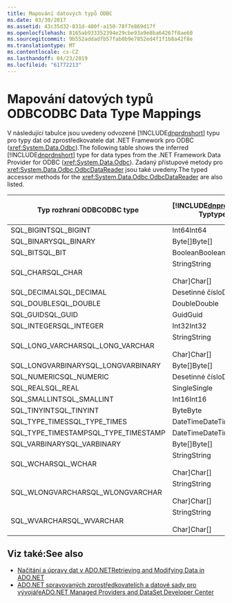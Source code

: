 ```yaml
---
title: Mapování datových typů ODBC
ms.date: 03/30/2017
ms.assetid: 43c35d32-831d-480f-a150-78f7e869d17f
ms.openlocfilehash: 8165ab933352394e29cbe93a9e8ba64267f8ae60
ms.sourcegitcommit: 9b552addadfb57fab0b9e7852ed4f1f1b8a42f8e
ms.translationtype: MT
ms.contentlocale: cs-CZ
ms.lasthandoff: 04/23/2019
ms.locfileid: "61772213"
---
```

# <a name="odbc-data-type-mappings"></a><span data-ttu-id="3e8e8-102">Mapování datových typů ODBC</span><span class="sxs-lookup"><span data-stu-id="3e8e8-102">ODBC Data Type Mappings</span></span>
<span data-ttu-id="3e8e8-103">V následující tabulce jsou uvedeny odvozené [!INCLUDE[dnprdnshort](../../../../includes/dnprdnshort-md.md)] typu pro typy dat od zprostředkovatele dat .NET Framework pro ODBC (<xref:System.Data.Odbc>).</span><span class="sxs-lookup"><span data-stu-id="3e8e8-103">The following table shows the inferred [!INCLUDE[dnprdnshort](../../../../includes/dnprdnshort-md.md)] type for data types from the .NET Framework Data Provider for ODBC (<xref:System.Data.Odbc>).</span></span> <span data-ttu-id="3e8e8-104">Zadaný přístupové metody pro <xref:System.Data.Odbc.OdbcDataReader> jsou také uvedeny.</span><span class="sxs-lookup"><span data-stu-id="3e8e8-104">The typed accessor methods for the <xref:System.Data.Odbc.OdbcDataReader> are also listed.</span></span>  
  
|<span data-ttu-id="3e8e8-105">Typ rozhraní ODBC</span><span class="sxs-lookup"><span data-stu-id="3e8e8-105">ODBC type</span></span>|[!INCLUDE[dnprdnshort](../../../../includes/dnprdnshort-md.md)] <span data-ttu-id="3e8e8-106">Typ</span><span class="sxs-lookup"><span data-stu-id="3e8e8-106">type</span></span>|[!INCLUDE[dnprdnshort](../../../../includes/dnprdnshort-md.md)] <span data-ttu-id="3e8e8-107">Zadaný přístupový objekt</span><span class="sxs-lookup"><span data-stu-id="3e8e8-107">typed accessor</span></span>|  
|---------------|----------------------------------------------------------------------|--------------------------------------------------------------------------------|  
|<span data-ttu-id="3e8e8-108">SQL_BIGINT</span><span class="sxs-lookup"><span data-stu-id="3e8e8-108">SQL_BIGINT</span></span>|<span data-ttu-id="3e8e8-109">Int64</span><span class="sxs-lookup"><span data-stu-id="3e8e8-109">Int64</span></span>|<span data-ttu-id="3e8e8-110">GetInt64()</span><span class="sxs-lookup"><span data-stu-id="3e8e8-110">GetInt64()</span></span>|  
|<span data-ttu-id="3e8e8-111">SQL_BINARY</span><span class="sxs-lookup"><span data-stu-id="3e8e8-111">SQL_BINARY</span></span>|<span data-ttu-id="3e8e8-112">Byte[]</span><span class="sxs-lookup"><span data-stu-id="3e8e8-112">Byte[]</span></span>|<span data-ttu-id="3e8e8-113">GetBytes()</span><span class="sxs-lookup"><span data-stu-id="3e8e8-113">GetBytes()</span></span>|  
|<span data-ttu-id="3e8e8-114">SQL_BIT</span><span class="sxs-lookup"><span data-stu-id="3e8e8-114">SQL_BIT</span></span>|<span data-ttu-id="3e8e8-115">Boolean</span><span class="sxs-lookup"><span data-stu-id="3e8e8-115">Boolean</span></span>|<span data-ttu-id="3e8e8-116">GetBoolean()</span><span class="sxs-lookup"><span data-stu-id="3e8e8-116">GetBoolean()</span></span>|  
|<span data-ttu-id="3e8e8-117">SQL_CHAR</span><span class="sxs-lookup"><span data-stu-id="3e8e8-117">SQL_CHAR</span></span>|<span data-ttu-id="3e8e8-118">String</span><span class="sxs-lookup"><span data-stu-id="3e8e8-118">String</span></span><br /><br /> <span data-ttu-id="3e8e8-119">Char]</span><span class="sxs-lookup"><span data-stu-id="3e8e8-119">Char[]</span></span>|<span data-ttu-id="3e8e8-120">GetString()</span><span class="sxs-lookup"><span data-stu-id="3e8e8-120">GetString()</span></span><br /><br /> <span data-ttu-id="3e8e8-121">GetChars()</span><span class="sxs-lookup"><span data-stu-id="3e8e8-121">GetChars()</span></span>|  
|<span data-ttu-id="3e8e8-122">SQL_DECIMAL</span><span class="sxs-lookup"><span data-stu-id="3e8e8-122">SQL_DECIMAL</span></span>|<span data-ttu-id="3e8e8-123">Desetinné číslo</span><span class="sxs-lookup"><span data-stu-id="3e8e8-123">Decimal</span></span>|<span data-ttu-id="3e8e8-124">GetDecimal()</span><span class="sxs-lookup"><span data-stu-id="3e8e8-124">GetDecimal()</span></span>|  
|<span data-ttu-id="3e8e8-125">SQL_DOUBLE</span><span class="sxs-lookup"><span data-stu-id="3e8e8-125">SQL_DOUBLE</span></span>|<span data-ttu-id="3e8e8-126">Double</span><span class="sxs-lookup"><span data-stu-id="3e8e8-126">Double</span></span>|<span data-ttu-id="3e8e8-127">GetDouble()</span><span class="sxs-lookup"><span data-stu-id="3e8e8-127">GetDouble()</span></span>|  
|<span data-ttu-id="3e8e8-128">SQL_GUID</span><span class="sxs-lookup"><span data-stu-id="3e8e8-128">SQL_GUID</span></span>|<span data-ttu-id="3e8e8-129">Guid</span><span class="sxs-lookup"><span data-stu-id="3e8e8-129">Guid</span></span>|<span data-ttu-id="3e8e8-130">GetGuid()</span><span class="sxs-lookup"><span data-stu-id="3e8e8-130">GetGuid()</span></span>|  
|<span data-ttu-id="3e8e8-131">SQL_INTEGER</span><span class="sxs-lookup"><span data-stu-id="3e8e8-131">SQL_INTEGER</span></span>|<span data-ttu-id="3e8e8-132">Int32</span><span class="sxs-lookup"><span data-stu-id="3e8e8-132">Int32</span></span>|<span data-ttu-id="3e8e8-133">GetInt32()</span><span class="sxs-lookup"><span data-stu-id="3e8e8-133">GetInt32()</span></span>|  
|<span data-ttu-id="3e8e8-134">SQL_LONG_VARCHAR</span><span class="sxs-lookup"><span data-stu-id="3e8e8-134">SQL_LONG_VARCHAR</span></span>|<span data-ttu-id="3e8e8-135">String</span><span class="sxs-lookup"><span data-stu-id="3e8e8-135">String</span></span><br /><br /> <span data-ttu-id="3e8e8-136">Char]</span><span class="sxs-lookup"><span data-stu-id="3e8e8-136">Char[]</span></span>|<span data-ttu-id="3e8e8-137">GetString()</span><span class="sxs-lookup"><span data-stu-id="3e8e8-137">GetString()</span></span><br /><br /> <span data-ttu-id="3e8e8-138">GetChars()</span><span class="sxs-lookup"><span data-stu-id="3e8e8-138">GetChars()</span></span>|  
|<span data-ttu-id="3e8e8-139">SQL_LONGVARBINARY</span><span class="sxs-lookup"><span data-stu-id="3e8e8-139">SQL_LONGVARBINARY</span></span>|<span data-ttu-id="3e8e8-140">Byte[]</span><span class="sxs-lookup"><span data-stu-id="3e8e8-140">Byte[]</span></span>|<span data-ttu-id="3e8e8-141">GetBytes()</span><span class="sxs-lookup"><span data-stu-id="3e8e8-141">GetBytes()</span></span>|  
|<span data-ttu-id="3e8e8-142">SQL_NUMERIC</span><span class="sxs-lookup"><span data-stu-id="3e8e8-142">SQL_NUMERIC</span></span>|<span data-ttu-id="3e8e8-143">Desetinné číslo</span><span class="sxs-lookup"><span data-stu-id="3e8e8-143">Decimal</span></span>|<span data-ttu-id="3e8e8-144">GetDecimal()</span><span class="sxs-lookup"><span data-stu-id="3e8e8-144">GetDecimal()</span></span>|  
|<span data-ttu-id="3e8e8-145">SQL_REAL</span><span class="sxs-lookup"><span data-stu-id="3e8e8-145">SQL_REAL</span></span>|<span data-ttu-id="3e8e8-146">Single</span><span class="sxs-lookup"><span data-stu-id="3e8e8-146">Single</span></span>|<span data-ttu-id="3e8e8-147">GetFloat()</span><span class="sxs-lookup"><span data-stu-id="3e8e8-147">GetFloat()</span></span>|  
|<span data-ttu-id="3e8e8-148">SQL_SMALLINT</span><span class="sxs-lookup"><span data-stu-id="3e8e8-148">SQL_SMALLINT</span></span>|<span data-ttu-id="3e8e8-149">Int16</span><span class="sxs-lookup"><span data-stu-id="3e8e8-149">Int16</span></span>|<span data-ttu-id="3e8e8-150">GetInt16()</span><span class="sxs-lookup"><span data-stu-id="3e8e8-150">GetInt16()</span></span>|  
|<span data-ttu-id="3e8e8-151">SQL_TINYINT</span><span class="sxs-lookup"><span data-stu-id="3e8e8-151">SQL_TINYINT</span></span>|<span data-ttu-id="3e8e8-152">Byte</span><span class="sxs-lookup"><span data-stu-id="3e8e8-152">Byte</span></span>|<span data-ttu-id="3e8e8-153">GetByte()</span><span class="sxs-lookup"><span data-stu-id="3e8e8-153">GetByte()</span></span>|  
|<span data-ttu-id="3e8e8-154">SQL_TYPE_TIMES</span><span class="sxs-lookup"><span data-stu-id="3e8e8-154">SQL_TYPE_TIMES</span></span>|<span data-ttu-id="3e8e8-155">DateTime</span><span class="sxs-lookup"><span data-stu-id="3e8e8-155">DateTime</span></span>|<span data-ttu-id="3e8e8-156">GetDateTime()</span><span class="sxs-lookup"><span data-stu-id="3e8e8-156">GetDateTime()</span></span>|  
|<span data-ttu-id="3e8e8-157">SQL_TYPE_TIMESTAMP</span><span class="sxs-lookup"><span data-stu-id="3e8e8-157">SQL_TYPE_TIMESTAMP</span></span>|<span data-ttu-id="3e8e8-158">DateTime</span><span class="sxs-lookup"><span data-stu-id="3e8e8-158">DateTime</span></span>|<span data-ttu-id="3e8e8-159">GetDateTime()</span><span class="sxs-lookup"><span data-stu-id="3e8e8-159">GetDateTime()</span></span>|  
|<span data-ttu-id="3e8e8-160">SQL_VARBINARY</span><span class="sxs-lookup"><span data-stu-id="3e8e8-160">SQL_VARBINARY</span></span>|<span data-ttu-id="3e8e8-161">Byte[]</span><span class="sxs-lookup"><span data-stu-id="3e8e8-161">Byte[]</span></span>|<span data-ttu-id="3e8e8-162">GetBytes()</span><span class="sxs-lookup"><span data-stu-id="3e8e8-162">GetBytes()</span></span>|  
|<span data-ttu-id="3e8e8-163">SQL_WCHAR</span><span class="sxs-lookup"><span data-stu-id="3e8e8-163">SQL_WCHAR</span></span>|<span data-ttu-id="3e8e8-164">String</span><span class="sxs-lookup"><span data-stu-id="3e8e8-164">String</span></span><br /><br /> <span data-ttu-id="3e8e8-165">Char]</span><span class="sxs-lookup"><span data-stu-id="3e8e8-165">Char[]</span></span>|<span data-ttu-id="3e8e8-166">GetString()</span><span class="sxs-lookup"><span data-stu-id="3e8e8-166">GetString()</span></span><br /><br /> <span data-ttu-id="3e8e8-167">GetChars()</span><span class="sxs-lookup"><span data-stu-id="3e8e8-167">GetChars()</span></span>|  
|<span data-ttu-id="3e8e8-168">SQL_WLONGVARCHAR</span><span class="sxs-lookup"><span data-stu-id="3e8e8-168">SQL_WLONGVARCHAR</span></span>|<span data-ttu-id="3e8e8-169">String</span><span class="sxs-lookup"><span data-stu-id="3e8e8-169">String</span></span><br /><br /> <span data-ttu-id="3e8e8-170">Char]</span><span class="sxs-lookup"><span data-stu-id="3e8e8-170">Char[]</span></span>|<span data-ttu-id="3e8e8-171">GetString()</span><span class="sxs-lookup"><span data-stu-id="3e8e8-171">GetString()</span></span><br /><br /> <span data-ttu-id="3e8e8-172">GetChars()</span><span class="sxs-lookup"><span data-stu-id="3e8e8-172">GetChars()</span></span>|  
|<span data-ttu-id="3e8e8-173">SQL_WVARCHAR</span><span class="sxs-lookup"><span data-stu-id="3e8e8-173">SQL_WVARCHAR</span></span>|<span data-ttu-id="3e8e8-174">String</span><span class="sxs-lookup"><span data-stu-id="3e8e8-174">String</span></span><br /><br /> <span data-ttu-id="3e8e8-175">Char]</span><span class="sxs-lookup"><span data-stu-id="3e8e8-175">Char[]</span></span>|<span data-ttu-id="3e8e8-176">GetString()</span><span class="sxs-lookup"><span data-stu-id="3e8e8-176">GetString()</span></span><br /><br /> <span data-ttu-id="3e8e8-177">GetChars()</span><span class="sxs-lookup"><span data-stu-id="3e8e8-177">GetChars()</span></span>|  
  
## <a name="see-also"></a><span data-ttu-id="3e8e8-178">Viz také:</span><span class="sxs-lookup"><span data-stu-id="3e8e8-178">See also</span></span>

- [<span data-ttu-id="3e8e8-179">Načítání a úpravy dat v ADO.NET</span><span class="sxs-lookup"><span data-stu-id="3e8e8-179">Retrieving and Modifying Data in ADO.NET</span></span>](../../../../docs/framework/data/adonet/retrieving-and-modifying-data.md)
- [<span data-ttu-id="3e8e8-180">ADO.NET spravovaných zprostředkovatelích a datové sady pro vývojáře</span><span class="sxs-lookup"><span data-stu-id="3e8e8-180">ADO.NET Managed Providers and DataSet Developer Center</span></span>](https://go.microsoft.com/fwlink/?LinkId=217917)
